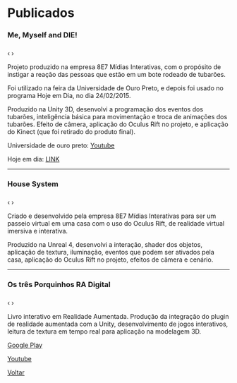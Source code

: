 # [](#header-1)Publicados

### [](#header-3)Me, Myself and DIE! 
<html>
    <head>
        <link rel="stylesheet" href="css/blueimp-gallery.min.css">
    </head>
    <body>
        <script src="js/blueimp-gallery.min.js"></script>
        <div id="links-tub">
        <a href="fotos/tubarao/foto01.png"></a> <a href="fotos/tubarao/foto02.png"></a> <a href="fotos/tubarao/foto03.png"></a>
        </div>   
        <div id="blueimp-image-carousel-tub" class="blueimp-gallery blueimp-gallery-carousel blueimp-gallery-display">
            <div class="slides"></div>
            <h3 class="title"></h3>
            <a class="prev">‹</a>
            <a class="next">›</a>
            <a class="play-pause"></a>
            <ol class="indicator"></ol>
        </div>        
        <script>
            blueimp.Gallery(
                document.getElementById('links-tub').getElementsByTagName('a'),
                {
                    container: '#blueimp-image-carousel-tub',
                    carousel: true
                }
            );
        </script>
    </body>   
</html>
Projeto produzido na empresa 8E7 Mídias Interativas, com o propósito de instigar a reação das pessoas que estão em um bote rodeado de tubarões.

Foi utilizado na feira da Universidade de Ouro Preto, e depois foi usado no programa Hoje em Dia, no dia 24/02/2015. 

Produzido na Unity 3D, desenvolvi a programação dos eventos dos tubarões, inteligência básica para movimentação e troca de animações dos tubarões. Efeito de câmera, aplicação do Oculus Rift no projeto, e aplicação do Kinect (que foi retirado do produto final). 

Universidade de ouro preto: [Youtube](https://www.youtube.com/watch?v=vobQ6OZ0gzc)

Hoje em dia: [LINK](http://entretenimento.r7.com/hoje-em-dia/videos/ator-fabio-villa-verde-encara-uma-emocionante-aventura-com-o-oculos-3d-16102015)
* * *

### [](#header-3)House System
<html>
    <head>
        <link rel="stylesheet" href="css/blueimp-gallery.min.css">
    </head>
    <body>
        <script src="js/blueimp-gallery.min.js"></script>
        <div id="links-house">
        <a href="fotos/housesystem/foto01.png"></a> <a href="fotos/housesystem/foto02.png"></a> <a href="fotos/housesystem/foto03.png"></a> <a href="fotos/housesystem/foto04.png"></a> <a href="fotos/housesystem/foto05.png"></a> <a href="fotos/housesystem/foto06.png"></a> <a href="fotos/housesystem/foto07.png"></a> <a href="fotos/housesystem/foto08.png"></a> <a href="fotos/housesystem/foto09.png"></a>
        </div>   
        <div id="blueimp-image-carousel-house" class="blueimp-gallery blueimp-gallery-carousel blueimp-gallery-display">
            <div class="slides"></div>
            <h3 class="title"></h3>
            <a class="prev">‹</a>
            <a class="next">›</a>
            <a class="play-pause"></a>
            <ol class="indicator"></ol>
        </div>        
        <script>
            blueimp.Gallery(
                document.getElementById('links-house').getElementsByTagName('a'),
                {
                    container: '#blueimp-image-carousel-house',
                    carousel: true
                }
            );
        </script>
    </body>   
</html>
Criado e desenvolvido pela empresa 8E7 Mídias Interativas para ser um passeio virtual em uma casa com o uso do Oculus Rift, de realidade virtual imersiva e interativa.

Produzido na Unreal 4, desenvolvi a interação, shader dos objetos, aplicação de textura, iluminação, eventos que podem ser ativados pela casa, aplicação do Oculus Rift no projeto, efeitos de câmera e cenário.

* * *

### [](#header-3)Os três Porquinhos RA Digital
<html>
    <head>
        <link rel="stylesheet" href="css/blueimp-gallery.min.css">
    </head>
    <body>
        <script src="js/blueimp-gallery.min.js"></script>
        <div id="links-porquinhos">
        <a href="fotos/tresporquinhos/foto01.png"></a> <a href="fotos/tresporquinhos/foto02.png"></a> <a href="fotos/tresporquinhos/foto03.png"></a> <a href="fotos/tresporquinhos/foto04.png"></a>
        </div>   
        <div id="blueimp-image-carousel-porquinhos" class="blueimp-gallery blueimp-gallery-carousel blueimp-gallery-display">
            <div class="slides"></div>
            <h3 class="title"></h3>
            <a class="prev">‹</a>
            <a class="next">›</a>
            <a class="play-pause"></a>
            <ol class="indicator"></ol>
        </div>        
        <script>
            blueimp.Gallery(
                document.getElementById('links-porquinhos').getElementsByTagName('a'),
                {
                    container: '#blueimp-image-carousel-porquinhos',
                    carousel: true
                }
            );
        </script>
    </body>   
</html>
Livro interativo em Realidade Aumentada. Produção da integração do plugin de realidade aumentada com a Unity, desenvolvimento de jogos interativos, leitura de textura em tempo real para aplicação na modelagem 3D.

[Google Play](https://play.google.com/store/apps/details?id=br.com.di.os3porquinhos&hl=en)

[Youtube](https://www.youtube.com/watch?v=qImPGhAQyEI)

[Voltar](./)
